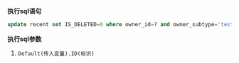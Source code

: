 <p class="panel-title"><b>执行sql语句</b></p>

```sql
update recent set IS_DELETED=0 where owner_id=? and owner_subtype='test_case'
```

<p class="panel-title"><b>执行sql参数</b></p>

1. `Default(传入变量).ID(标识)`

